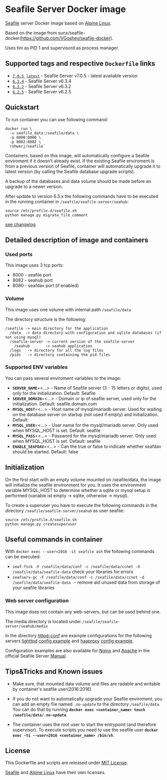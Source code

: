 # Seafile Server Docker image
[Seafile](http://seafile.com/) server Docker image based on [Alpine Linux](https://hub.docker.com/_/alpine/).

Based on the image from sunx/seafile-docker(https://github.com/VGoshev/seafile-docker).

Uses tini as PID 1 and supervisord as process manager.

## Supported tags and respective `Dockerfile` links

* [`7.0.5`](https://github.com/rohwerj/seafile-docker/blob/7.0.5/docker/Dockerfile), [`latest`](https://github.com/rohwerj/seafile-docker/blob/master/docker/Dockerfile) - Seafile Server v7.0.5 - latest available version
* [`6.3.4`](https://github.com/rohwerj/seafile-docker/blob/6.3.4/docker/Dockerfile) - Seafile Server v6.3.4
* [`6.3.2`](https://github.com/rohwerj/seafile-docker/blob/6.3.2/docker/Dockerfile) - Seafile Server v6.3.2
* [`6.2.5`](https://github.com/rohwerj/seafile-docker/blob/6.2.5/docker/Dockerfile) - Seafile Server v6.2.5

## Quickstart

To run container you can use following command:
```
docker run \  
  -v seafile_data:/seafile/data \
  -p 8000:8000 \
  -p 8082:8082 \
  rohwerj/seafile`
```
Containers, based on this image, will automatically configure
 a Seafile enviroment if it doesn't already exist. If the existing Seafile enviroment is from a previous version of Seafile, container will automatically upgrade it to latest version (by calling the Seafile database upgrade scripts).

A backup of the databases and data volume should be made before an upgrade to a newer version.

After update to version 6.3.x the following commands have to be executed in the running container in `/seafile/seafile-server/seahub`:
```
source /etc/profile.d/seafile.sh
python manage.py migrate_file_comment
```
[see changelog](https://manual.seafile.com/changelog/server-changelog.html)

## Detailed description of image and containers

### Used ports

This image uses 3 tcp ports:
* 8000 - seafile port
* 8082 - seahub port
* 8080 - seafdav port (if enabled)

### Volume
This image uses one volume with internal path `/seafile/data`

The directory structure is the following:
```
/seafile -> main directory for the application
  /data  -> data directory with configuration and sqlite databases (if not using mysql)
  /seafile-server -> current version of the seafile-server
    /seahub       -> seahub application
  /logs   -> directory for all the log files
  /pids   -> directory containing the pid files
```

### Supported ENV variables

You can pass several enviroment variables to the image:
* **`SERVER_NAME`**=\<...> - Name of Seafile server (3 - 15 letters or digits), used only for the initialization. Default: Seafile
* **`SERVER_DOMAIN`**=\<...> - Domain or ip of seafile server, used only for the initialization. Default: seafile.domain.com
* **`MYSQL_HOST`**=\<...> - Host name of mysql/mariadb server. Used for waiting on the database server on startup (not used if empty) and initialization. Default: <empty>
* **`MYSQL_USER`**=\<...> - User name for the mysql/mariadb server. Only used when MYSQL_HOST is set. Default: seafile
* **`MYSQL_PASS`**=\<...> - Password for the mysql/mariadb server. Only used when MYSQL_HOST is set. Default: seafile
* **`ENABLE_SEAFDAV`**=\<...> - Can the true or false to indicate whether seafdav should be started. Default: false

## Initialization

On the first start with an empty volume mounted on /seafile/data, the image will initialize the seafile environment for you.
It uses the environment variable MYSQL_HOST to determine whether a sqlite or mysql setup is performed (variable ist empty -> sqlite, otherwise -> mysql).

To create a superuser you have to execute the following commands in the directory `/seafile/seafile-server/seahub` as user seafile:
```
source /etc/profile.d/seafile.sh
python manage.py createsuperuser
```

## Useful commands in container

With `docker exec --user=2016 -it seafile ash` the following commands can be executed:
* `seaf-fsck -F /seafile/data/conf -c /seafile/data/ccnet -d /seafile/data/seafile-data` check your libraries for errors
* `seafserv-gc -F /seafile/data/conf -c /seafile/data/ccnet -d /seafile/data/seafile-data ` - remove ald unused data from storage of your seafile libraries

### Web server configuration

This image does not contain any web-servers, but can be used behind one.

The media directory is located under
`/seafile/seafile-server/seahub/media`

In the directory [httpd-conf](https://github.com/rohwerj/seafile-docker/blob/master/httpd-conf/) are example configurations for the following servers
[lighttpd](https://www.lighttpd.net/) [config example](https://github.com/rohwerj/seafile-docker/blob/master/httpd-conf/lighttpd.conf.example) and
[haaproxy](https://www.haproxy.com/) [config example](https://github.com/rohwerj/seafile-docker/blob/master/httpd-conf/haproxy.cfg).

Configuration examples are also available for
[Nginx](https://manual.seafile.com/deploy/deploy_with_nginx.html) and
[Apache](https://manual.seafile.com/deploy/deploy_with_apache.html)
in the official Seafile Server [Manual](https://manual.seafile.com/).

## Tips&amp;Tricks and Known issues

* Make sure, that mounted data volume and files are radable and writable by container's seafile user(2016:2016).

* If you do not want to automatically upgrade your Seafile enviroment,
you can add an empty file named `.no-update` to the directory `/seafile/data`. You can do that by running **`docker exec <container_name> touch /seafile/data/.no-update`**.

* The container uses the root user to start the entrypoint (and therefore supervisor). To execute scripts you need to use the seafile user **`docker exec -ti --user=2016 <container_name> /bin/sh`**.

## License

This Dockerfile and scripts are released under [MIT License](https://github.com/rohwerj/seafile-docker/blob/master/LICENSE).

[Seafile](https://github.com/haiwen/seafile/blob/master/LICENSE.txt) and [Alpine Linux](https://www.alpinelinux.org/) have their own licenses.
